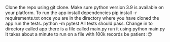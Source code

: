 Clone the repo using git clone.
Make sure python version 3.9 is available on your platform.
To run the app install dependencies
pip install -r requirements.txt
once you are in the directory where you have cloned the app run the tests.
python -m pytest
All tests should pass.
Change in to directory called app there is a file called main.py
run it using python main.py
It takes about a minute to run on a file with 100k records be patient :😊



